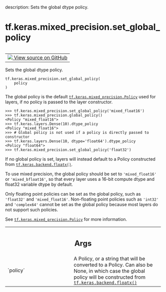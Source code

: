 description: Sets the global dtype policy.

<div itemscope itemtype="http://developers.google.com/ReferenceObject">
<meta itemprop="name" content="tf.keras.mixed_precision.set_global_policy" />
<meta itemprop="path" content="Stable" />
</div>

# tf.keras.mixed_precision.set_global_policy

<!-- Insert buttons and diff -->

<table class="tfo-notebook-buttons tfo-api nocontent" align="left">
<td>
  <a target="_blank" href="https://github.com/keras-team/keras/tree/v2.9.0/keras/mixed_precision/policy.py#L365-L420">
    <img src="https://www.tensorflow.org/images/GitHub-Mark-32px.png" />
    View source on GitHub
  </a>
</td>
</table>



Sets the global dtype policy.

<pre class="devsite-click-to-copy prettyprint lang-py tfo-signature-link">
<code>tf.keras.mixed_precision.set_global_policy(
    policy
)
</code></pre>



<!-- Placeholder for "Used in" -->

The global policy is the default <a href="../../../tf/keras/mixed_precision/Policy.md"><code>tf.keras.mixed_precision.Policy</code></a> used for
layers, if no policy is passed to the layer constructor.

```
>>> tf.keras.mixed_precision.set_global_policy('mixed_float16')
>>> tf.keras.mixed_precision.global_policy()
<Policy "mixed_float16">
>>> tf.keras.layers.Dense(10).dtype_policy
<Policy "mixed_float16">
>>> # Global policy is not used if a policy is directly passed to constructor
>>> tf.keras.layers.Dense(10, dtype='float64').dtype_policy
<Policy "float64">
>>> tf.keras.mixed_precision.set_global_policy('float32')
```

If no global policy is set, layers will instead default to a Policy
constructed from <a href="../../../tf/keras/backend/floatx.md"><code>tf.keras.backend.floatx()</code></a>.

To use mixed precision, the global policy should be set to `'mixed_float16'`
or `'mixed_bfloat16'`, so that every layer uses a 16-bit compute dtype and
float32 variable dtype by default.

Only floating point policies can be set as the global policy, such as
`'float32'` and `'mixed_float16'`. Non-floating point policies such as
`'int32'` and `'complex64'` cannot be set as the global policy because most
layers do not support such policies.

See <a href="../../../tf/keras/mixed_precision/Policy.md"><code>tf.keras.mixed_precision.Policy</code></a> for more information.

<!-- Tabular view -->
 <table class="responsive fixed orange">
<colgroup><col width="214px"><col></colgroup>
<tr><th colspan="2"><h2 class="add-link">Args</h2></th></tr>

<tr>
<td>
`policy`
</td>
<td>
A Policy, or a string that will be converted to a Policy. Can also
be None, in which case the global policy will be constructed from
<a href="../../../tf/keras/backend/floatx.md"><code>tf.keras.backend.floatx()</code></a>
</td>
</tr>
</table>

